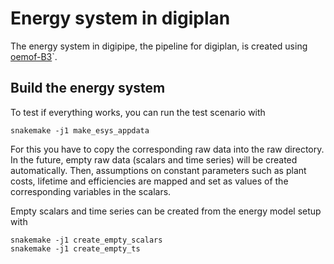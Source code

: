 # Energy system in digiplan

The energy system in digipipe, the pipeline for digiplan, is created using
[oemof-B3](https://github.com/rl-institut/oemof-B3)`.

## Build the energy system

To test if everything works, you can run the test scenario with

```
snakemake -j1 make_esys_appdata
```
For this you have to copy the corresponding raw data into the raw directory.
In the future, empty raw data (scalars and time series) will be created
automatically. Then, assumptions on constant parameters such as plant costs,
lifetime and efficiencies are mapped and set as values of the corresponding
variables in the scalars.

Empty scalars and time series can be created from the energy model setup with

```
snakemake -j1 create_empty_scalars
snakemake -j1 create_empty_ts
```
